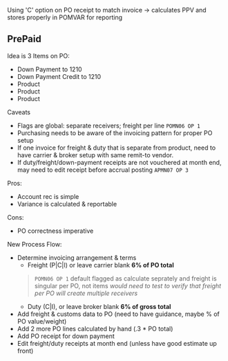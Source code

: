 Using 'C' option on PO receipt to match invoice -> calculates PPV and stores properly in POMVAR for reporting

PrePaid
---

Idea is 3 Items on PO:
* Down Payment to 1210
* Down Payment Credit to 1210
* Product
* Product
* Product

Caveats
* Flags are global: separate receivers; freight per line `POMN06 OP 1`
* Purchasing needs to be aware of the invoicing pattern for proper PO setup
* If one invoice for freight & duty that is separate from product, need to have carrier & broker setup with same remit-to vendor.
* If duty/freight/down-payment receipts are not vouchered at month end, may need to edit receipt before accrual posting `APMN07 OP 3`

Pros:
* Account rec is simple
* Variance is calculated & reportable

Cons:
* PO correctness imperative

New Process Flow:
* Determine invoicing arrangement & terms
	* Freight (P|C|I) or leave carrier blank **6% of PO total**
	> `POMN06 OP 1` default flagged as calculate seprately and freight is singular per PO, not items
	> _would need to test to verify that freight per PO will create multiple receivers_
	* Duty (C|I), or leave broker blank **6% of gross total**
* Add freight & customs data to PO (need to have guidance, maybe % of PO value/weight)
* Add 2 more PO lines calculated by hand (.3 * PO total)
* Add PO receipt for down payment
* Edit freight/duty receipts at month end (unless have good estimate up front)

